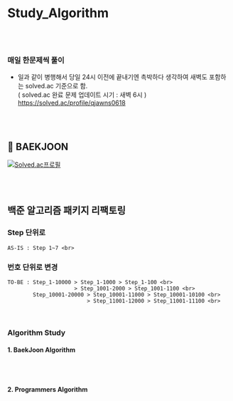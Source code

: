 # Study_Algorithm
<br/><br/>
### 매일 한문제씩 풀이
- 일과 같이 병행해서 당일 24시 이전에 끝내기엔 촉박하다 생각하여 새벽도 포함하는 solved.ac 기준으로 함. <br>
  ( solved.ac 완료 문제 업데이트 시기 : 새벽 6시 ) <br>
  https://solved.ac/profile/qjawns0618


<br>
<br/>


## :notebook_with_decorative_cover: BAEKJOON
[![Solved.ac프로필](http://mazassumnida.wtf/api/v2/generate_badge?boj=qjawns0618)](https://solved.ac/qjawns0618)  


<br>
<br/>

## 백준 알고리즘 패키지 리팩토링 <br>
  ### Step 단위로 <br>
    AS-IS : Step 1~7 <br>
  ### 번호 단위로 변경 <br>
    TO-BE : Step_1-10000 > Step_1-1000 > Step_1-100 <br>
                         > Step_1001-2000 > Step_1001-1100 <br>
            Step_10001-20000 > Step_10001-11000 > Step_10001-10100 <br>
                             > Step_11001-12000 > Step_11001-11100 <br>

<br>

### Algorithm Study
#### 1. BaekJoon Algorithm


<br/><br/>
#### 2. Programmers Algorithm






<br/><br/><br/><br/>
